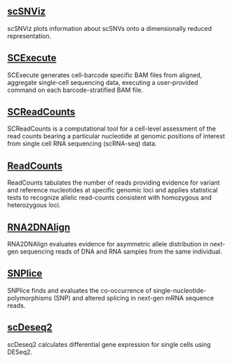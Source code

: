 ## [scSNViz](https://horvathlab.github.io/NGS/scSNViz) 
scSNViz plots information about scSNVs onto a dimensionally reduced representation.
## [SCExecute](https://horvathlab.github.io/NGS/SCExecute) 
SCExecute generates cell-barcode specific BAM files from aligned, aggregate single-cell sequencing data, executing a user-provided command on each barcode-stratified BAM file.
## [SCReadCounts](https://horvathlab.github.io/NGS/SCReadCounts) 
SCReadCounts is a computational tool for a cell-level assessment of the read counts bearing a particular nucleotide at genomic positions of interest from single cell RNA sequencing (scRNA-seq) data. 
## [ReadCounts](https://horvathlab.github.io/NGS/ReadCounts) 
ReadCounts tabulates the number of reads providing evidence for variant and reference nucleotides at specific genomic loci and applies statistical tests to recognize allelic read-counts consistent with homozygous and heterozygous loci.
## [RNA2DNAlign](https://horvathlab.github.io/NGS/RNA2DNAlign)
RNA2DNAlign evaluates evidence for asymmetric allele distribution in next-gen sequencing reads of DNA and RNA samples from the same individual.
## [SNPlice](https://horvathlab.github.io/NGS/SNPlice)
SNPlice finds and evaluates the co-occurrence of single-nucleotide-polymorphisms (SNP) and altered splicing in next-gen mRNA sequence reads.
## [scDeseq2](https://github.com/HorvathLab/NGS/tree/master/scDeseq2)
scDeseq2 calculates differential gene expression for single cells using DESeq2.
